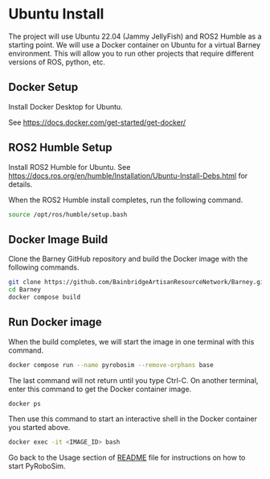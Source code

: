 # Ubuntu Install

The project will use Ubuntu 22.04 (Jammy JellyFish) and ROS2 Humble as a starting point. We will use a Docker container on Ubuntu for a virtual Barney environment. This will allow you to run other projects that require different versions of ROS, python, etc.

## Docker Setup

Install Docker Desktop for Ubuntu.

See https://docs.docker.com/get-started/get-docker/

## ROS2 Humble Setup

Install ROS2 Humble for Ubuntu.
See https://docs.ros.org/en/humble/Installation/Ubuntu-Install-Debs.html for details.

When the ROS2 Humble install completes, run the following command.

```bash
source /opt/ros/humble/setup.bash
```

## Docker Image Build

Clone the Barney GitHub repository and build the Docker image with the following commands.

```bash
git clone https://github.com/BainbridgeArtisanResourceNetwork/Barney.git
cd Barney
docker compose build
```

## Run Docker image
When the build completes, we will start the image in one terminal with this command.

```bash
docker compose run --name pyrobosim --remove-orphans base
```

The last command will not return until you type Ctrl-C. On another terminal, enter this command to get the Docker container image.

```bash
docker ps
```

Then use this command to start an interactive shell in the Docker container you started above.

```bash
docker exec -it <IMAGE_ID> bash
```

Go back to the Usage section of [README](./README.md) file for instructions on how to start PyRoboSim.
